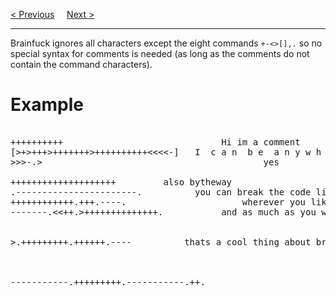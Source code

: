 <a href="File.md">&lt; Previous</a>
&nbsp;&nbsp;&nbsp;
<a href="Examples/Main.md">Next &gt;</a>
<hr>
Brainfuck ignores all characters except the eight commands <code>+-&lt;&gt;[],.</code> so no special syntax for comments is needed (as long as the comments do not contain the command characters).
<h1>Example</h1>
<pre>     
++++++++++                              Hi im a comment
[>+>+++>+++++++>++++++++++<<<<-]   I  c a n  b e  a n y w h e r e
>>>-.>                                          yes<br>
++++++++++++++++++++         also bytheway
.-----------------------.          you can break the code lines
++++++++++++.+++.----.                      wherever you like
-------.<<++.>++++++++++++++.           and as much as you want<br><br>
>.+++++++++.++++++.----          thats a cool thing about brainfuck<br><br><br>
-----------.+++++++++.-----------.++.
</pre>
